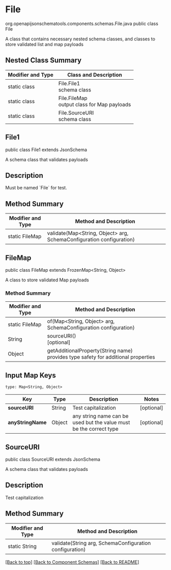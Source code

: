# File
org.openapijsonschematools.components.schemas.File.java
public class File

A class that contains necessary nested schema classes, and classes to store validated list and map payloads

## Nested Class Summary
| Modifier and Type | Class and Description |
| ----------------- | ---------------------- |
| static class | File.File1<br> schema class |
| static class | File.FileMap<br> output class for Map payloads |
| static class | File.SourceURI<br> schema class |

## File1
public class File1
extends JsonSchema

A schema class that validates payloads

## Description
Must be named &#x60;File&#x60; for test.

## Method Summary
| Modifier and Type | Method and Description |
| ----------------- | ---------------------- |
| static FileMap | validate(Map<String, Object> arg, SchemaConfiguration configuration) |

## FileMap
public class FileMap
extends FrozenMap<String, Object>

A class to store validated Map payloads

### Method Summary
| Modifier and Type | Method and Description |
| ----------------- | ---------------------- |
| static FileMap | of(Map<String, Object> arg, SchemaConfiguration configuration) |
| String | sourceURI()<br>[optional] |
| Object | getAdditionalProperty(String name)<br>provides type safety for additional properties |

## Input Map Keys
```
type: Map<String, Object>
```
Key | Type |  Description | Notes
------------ | ------------- | ------------- | -------------
**sourceURI** | String | Test capitalization | [optional]
**anyStringName** | Object | any string name can be used but the value must be the correct type | [optional]

## SourceURI
public class SourceURI
extends JsonSchema

A schema class that validates payloads

## Description
Test capitalization

## Method Summary
| Modifier and Type | Method and Description |
| ----------------- | ---------------------- |
| static String | validate(String arg, SchemaConfiguration configuration) |

[[Back to top]](#top) [[Back to Component Schemas]](../../../README.md#Component-Schemas) [[Back to README]](../../../README.md)
